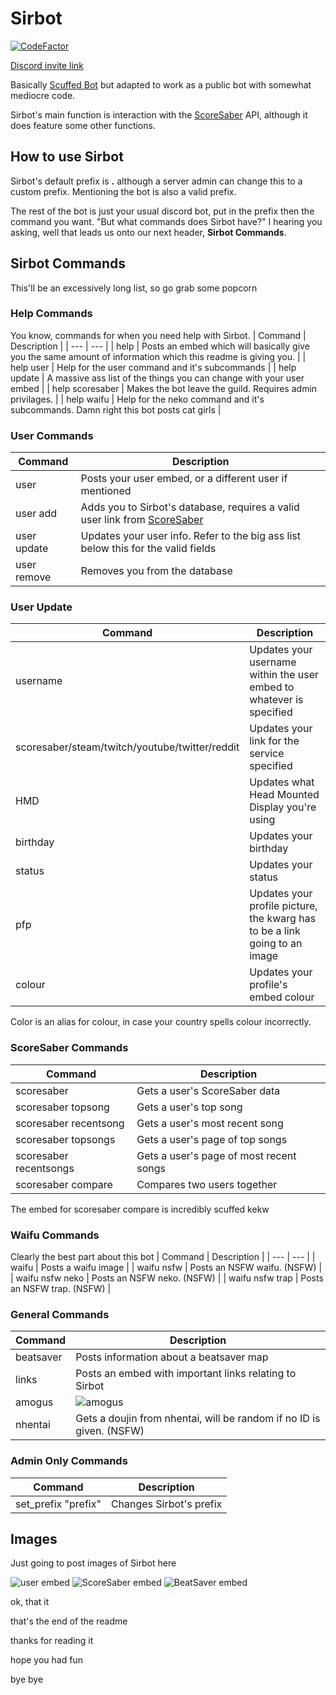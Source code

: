 # Sirbot
[![CodeFactor](https://www.codefactor.io/repository/github/sirspam/sirbot/badge)](https://www.codefactor.io/repository/github/sirspam/sirbot)

[Discord invite link](https://discord.com/api/oauth2/authorize?client_id=822029618969182218&permissions=313408&scope=bot)

Basically [Scuffed Bot](https://github.com/thijnmens/ScuffedBot) but adapted to work as a public bot with somewhat mediocre code.

Sirbot's main function is interaction with the [ScoreSaber](https://scoresaber.com/) API, although it does feature some other functions. 

## How to use Sirbot
Sirbot's default prefix is **.** although a server admin can change this to a custom prefix. Mentioning the bot is also a valid prefix.

The rest of the bot is just your usual discord bot, put in the prefix then the command you want. "But what commands does Sirbot have?" I hearing you asking, well that leads us onto our next header, **Sirbot Commands**.

## Sirbot Commands
This'll be an excessively long list, so go grab some popcorn
### Help Commands
You know, commands for when you need help with Sirbot.
| Command | Description |
| --- | --- |
| help | Posts an embed which will basically give you the same amount of information which this readme is giving you. |
| help user | Help for the user command and it's subcommands |
| help update | A massive ass list of the things you can change with your user embed |
| help scoresaber | Makes the bot leave the guild. Requires admin privilages. |
| help waifu | Help for the neko command and it's subcommands. Damn right this bot posts cat girls |

### User Commands
| Command | Description |
| --- | --- |
| user | Posts your user embed, or a different user if mentioned |
| user add <ScoreSaber link> | Adds you to Sirbot's database, requires a valid user link from [ScoreSaber](https://scoresaber.com/) |
| user update <field> | Updates your user info. Refer to the big ass list below this for the valid fields |
| user remove | Removes you from the database |
  
### User Update
| Command | Description |
| --- | --- |
| username | Updates your username within the user embed to whatever is specified |
| scoresaber/steam/twitch/youtube/twitter/reddit | Updates your link for the service specified |
| HMD | Updates what Head Mounted Display you're using |
| birthday | Updates your birthday |
| status | Updates your status |
| pfp | Updates your profile picture, the kwarg has to be a link going to an image |
| colour | Updates your profile's embed colour |

Color is an alias for colour, in case your country spells colour incorrectly.
  
### ScoreSaber Commands
| Command | Description |
| --- | --- |
| scoresaber | Gets a user's ScoreSaber data |
| scoresaber topsong | Gets a user's top song |
| scoresaber recentsong | Gets a user's most recent song |
| scoresaber topsongs | Gets a user's page of top songs |
| scoresaber recentsongs | Gets a user's page of most recent songs |
| scoresaber compare <first user> <second user> | Compares two users together |

The embed for scoresaber compare is incredibly scuffed kekw
  
### Waifu Commands
Clearly the best part about this bot
| Command | Description |
| --- | --- |
| waifu <category> | Posts a waifu image |
| waifu nsfw | Posts an NSFW waifu. (NSFW) |
| waifu nsfw neko | Posts an NSFW neko. (NSFW) |
| waifu nsfw trap | Posts an NSFW trap. (NSFW) |

### General Commands
| Command | Description |
| --- | --- |
| beatsaver <key> <diff> | Posts information about a beatsaver map |
| links | Posts an embed with important links relating to Sirbot |
| amogus | ![amogus](https://cdn.discordapp.com/emojis/826403430905937941.png?v=1) |
| nhentai <ID> | Gets a doujin from nhentai, will be random if no ID is given. (NSFW) |

### Admin Only Commands
| Command | Description |
| --- | --- |
| set_prefix "prefix" | Changes Sirbot's prefix |

## Images
Just going to post images of Sirbot here

![user embed](https://cdn.discordapp.com/attachments/822033695778799616/826755754278518784/unknown.png)
![ScoreSaber embed](https://cdn.discordapp.com/attachments/822033695778799616/826760855223271454/unknown.png)
![BeatSaver embed](https://cdn.discordapp.com/attachments/823851280212557845/842345339692646400/unknown.png)

ok, that it

that's the end of the readme

thanks for reading it

hope you had fun

bye bye
